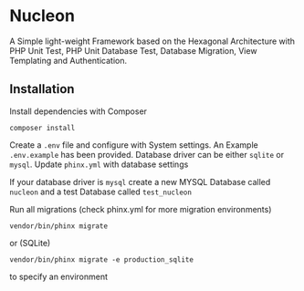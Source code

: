 # Nucleon

A Simple light-weight Framework based on the Hexagonal Architecture with PHP Unit Test, PHP Unit Database Test, Database Migration, View Templating and Authentication.

## Installation

Install dependencies with Composer

``
composer install
``

Create a `.env` file and configure with System settings. An Example `.env.example` has been provided.
Database driver can be either `sqlite` or `mysql`.
Update `phinx.yml` with database settings

If your database driver is `mysql` create a new MYSQL Database called `nucleon` and a test Database called `test_nucleon`

Run all migrations (check phinx.yml for more migration environments)

``
vendor/bin/phinx migrate
``

or (SQLite)

``
vendor/bin/phinx migrate -e production_sqlite
``

to specify an environment
